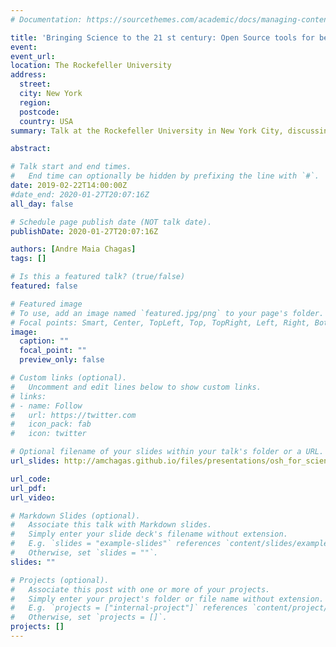 ```yaml
---
# Documentation: https://sourcethemes.com/academic/docs/managing-content/

title: 'Bringing Science to the 21 st century: Open Source tools for better research'
event:
event_url:
location: The Rockefeller University
address:
  street:
  city: New York
  region:
  postcode:
  country: USA
summary: Talk at the Rockefeller University in New York City, discussing issues with scientific hardware and how to update/upgrade them using open source technologies.

abstract:

# Talk start and end times.
#   End time can optionally be hidden by prefixing the line with `#`.
date: 2019-02-22T14:00:00Z
#date_end: 2020-01-27T20:07:16Z
all_day: false

# Schedule page publish date (NOT talk date).
publishDate: 2020-01-27T20:07:16Z

authors: [Andre Maia Chagas]
tags: []

# Is this a featured talk? (true/false)
featured: false

# Featured image
# To use, add an image named `featured.jpg/png` to your page's folder.
# Focal points: Smart, Center, TopLeft, Top, TopRight, Left, Right, BottomLeft, Bottom, BottomRight.
image:
  caption: ""
  focal_point: ""
  preview_only: false

# Custom links (optional).
#   Uncomment and edit lines below to show custom links.
# links:
# - name: Follow
#   url: https://twitter.com
#   icon_pack: fab
#   icon: twitter

# Optional filename of your slides within your talk's folder or a URL.
url_slides: http://amchagas.github.io/files/presentations/osh_for_science_rockefeller.pdf

url_code:
url_pdf:
url_video:

# Markdown Slides (optional).
#   Associate this talk with Markdown slides.
#   Simply enter your slide deck's filename without extension.
#   E.g. `slides = "example-slides"` references `content/slides/example-slides.md`.
#   Otherwise, set `slides = ""`.
slides: ""

# Projects (optional).
#   Associate this post with one or more of your projects.
#   Simply enter your project's folder or file name without extension.
#   E.g. `projects = ["internal-project"]` references `content/project/deep-learning/index.md`.
#   Otherwise, set `projects = []`.
projects: []
---
```

